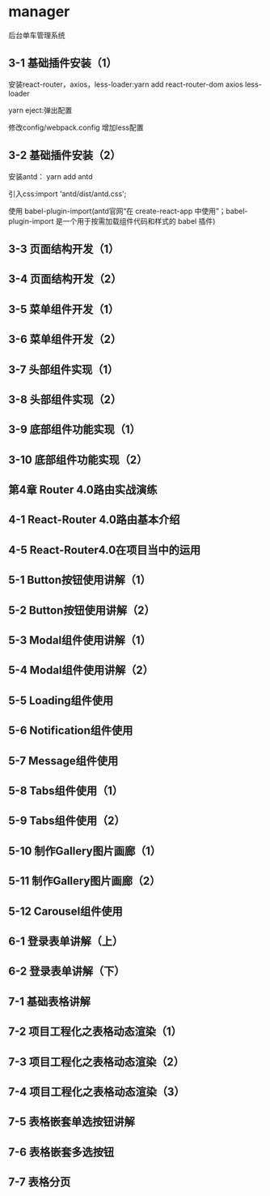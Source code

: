 # manager
后台单车管理系统
<h2>3-1 基础插件安装（1）</h2>
<p>安装react-router，axios，less-loader:yarn add react-router-dom axios less-loader</p>
<p>yarn eject:弹出配置</p>
<p>修改config/webpack.config 增加less配置</p>
<h2>3-2 基础插件安装（2）</h2>
<p>安装antd： yarn add antd</p>
<p>引入css:import 'antd/dist/antd.css';</p>
<p>使用 babel-plugin-import(antd官网“在 create-react-app 中使用”；babel-plugin-import 是一个用于按需加载组件代码和样式的 babel 插件)</p>
<h2>3-3 页面结构开发（1）</h2>
<h2>3-4 页面结构开发（2）</h2>
<h2>3-5 菜单组件开发（1）</h2>
<h2>3-6 菜单组件开发（2）</h2>
<h2>3-7 头部组件实现（1）</h2>
<h2>3-8 头部组件实现（2）</h2>
<h2>3-9 底部组件功能实现（1）</h2>
<h2>3-10 底部组件功能实现（2）</h2>
<h2>第4章 Router 4.0路由实战演练</h2>
<h2>4-1 React-Router 4.0路由基本介绍</h2>
<h2>4-5 React-Router4.0在项目当中的运用</h2>
<h2>5-1 Button按钮使用讲解（1）</h2>
<h2>5-2 Button按钮使用讲解（2）</h2>
<h2>5-3 Modal组件使用讲解（1）</h2>
<h2>5-4 Modal组件使用讲解（2）</h2>
<h2>5-5 Loading组件使用</h2>
<h2>5-6 Notification组件使用</h2>
<h2>5-7 Message组件使用</h2>
<h2>5-8 Tabs组件使用（1）</h2>
<h2>5-9 Tabs组件使用（2）</h2>
<h2>5-10 制作Gallery图片画廊（1）</h2>
<h2>5-11 制作Gallery图片画廊（2）</h2>
<h2>5-12 Carousel组件使用</h2>
<h2>6-1 登录表单讲解（上）</h2>
<h2>6-2 登录表单讲解（下）</h2>
<h2>7-1 基础表格讲解</h2>
<h2>7-2 项目工程化之表格动态渲染（1）</h2>
<h2>7-3 项目工程化之表格动态渲染（2）</h2>
<h2>7-4 项目工程化之表格动态渲染（3）</h2>
<h2>7-5 表格嵌套单选按钮讲解</h2>
<h2>7-6 表格嵌套多选按钮</h2>
<h2>7-7 表格分页</h2>
<p></p>
<p></p>
<p></p>
<p></p>
<p></p>
<p></p>
<p></p>
<p></p>
<p></p>
<p></p>
